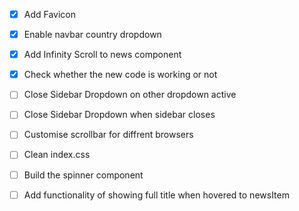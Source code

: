 - [x] Add Favicon

- [x] Enable navbar country dropdown

- [x] Add Infinity Scroll to news component

- [x] Check whether the new code is working or not

- [ ] Close Sidebar Dropdown on other dropdown active

- [ ] Close Sidebar Dropdown when sidebar closes

- [ ] Customise scrollbar for diffrent browsers

- [ ] Clean index.css

- [ ] Build the spinner component

- [ ] Add functionality of showing full title when hovered to newsItem
